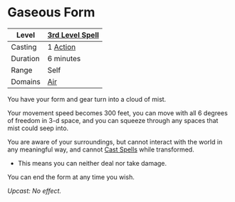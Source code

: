 # Gaseous Form

| Level    | [3rd Level Spell](../../../Spell%20Level.md)        |
| -------- | --------------------------------------------------- |
| Casting  | 1 [Action](../../../../Game%20Procedures/Action.md) |
| Duration | 6 minutes                                           |
| Range    | Self                                                |
| Domains  | [Air](../../../Spell%20Domains/Air.md)              |


You have your form and gear turn into a cloud of mist.

Your movement speed becomes 300 feet, you can move with all 6 degrees of freedom in 3-d space, and you can squeeze through any spaces that mist could seep into.

You are aware of your surroundings, but cannot interact with the world in any meaningful way, and cannot [Cast Spells](../../../Spellcasting.md) while transformed.
- This means you can neither deal nor take damage.

You can end the form at any time you wish.


*Upcast: No effect.*